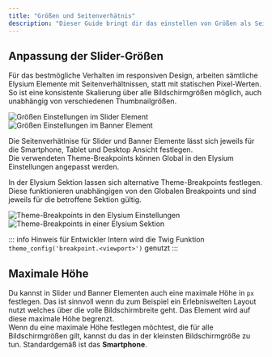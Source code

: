 ```yaml
---
title: "Größen und Seitenverhätnis"
description: "Dieser Guide bringt dir das einstellen von Größen als Seitenverhältnis näher"
---
```


## Anpassung der Slider-Größen
Für das bestmögliche Verhalten im responsiven Design, arbeiten sämtliche Elysium Elemente mit Seitenverhältnissen, statt mit statischen Pixel-Werten. So ist eine konsistente Skalierung über alle Bildschirmgrößen möglich, auch unabhängig von verschiedenen Thumbnailgrößen.

<Grid>
    <Column :cols="{xs: 12, md: 6, '2xl': 12, '4xl': 6}">
        <Image
            src="/screenshots/de/admin-cms-setting-sizing.png" 
            alt="Größen Einstellungen im Slider Element"
            :caption="true" />
    </Column>
    <Column :cols="{xs: 12, md: 6, '2xl': 12, '4xl': 6}">
        <Image
            src="/screenshots/de/admin-cms-setting-sizing.png" 
            alt="Größen Einstellungen im Banner Element"
            :caption="true" />
    </Column>
</Grid>

Die Seitenverhätlnise für Slider und Banner Elemente lässt sich jeweils für die Smartphone, Tablet und Desktop Ansicht festlegen.  
Die verwendeten Theme-Breakpoints können Global in den Elysium Einstellungen angepasst werden. 

In der Elysium Sektion lassen sich alternative Theme-Breakpoints festlegen. Diese funktionieren unabhängigen von den Globalen Breakpoints und sind jeweils für die betroffene Sektion gültig.

<Grid>
    <Column :cols="{xs: 12, md: 6, '2xl': 12, '4xl': 6}">
        <Image
            src="/screenshots/de/admin-cms-setting-sizing.png" 
            alt="Theme-Breakpoints in den Elysium Einstellungen"
            :caption="true" />
    </Column>
    <Column :cols="{xs: 12, md: 6, '2xl': 12, '4xl': 6}">
        <Image
            src="/screenshots/de/admin-cms-setting-sizing.png" 
            alt="Theme-Breakpoints in einer Elysium Sektion"
            :caption="true" />
    </Column>
</Grid>

::: info Hinweis für Entwickler
Intern wird die Twig Funktion `theme_config('breakpoint.<viewport>')` genutzt
:::

## Maximale Höhe
Du kannst in Slider und Banner Elementen auch eine maximale Höhe in `px` festlegen. Das ist sinnvoll wenn du zum Beispiel ein Erlebniswelten Layout nutzt welches über die volle Bildschirmbreite geht. Das Element wird auf diese maximale Höhe begrenzt.  
Wenn du eine maximale Höhe festlegen möchtest, die für alle Bildschirmgrößen gilt, kannst du das in der kleinsten Bildschirmgröße zu tun. Standardgemäß ist das **Smartphone**.
